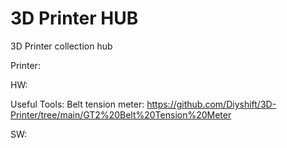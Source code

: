 # 3D Printer HUB
3D Printer collection hub

Printer:

HW:

Useful Tools:
Belt tension meter: https://github.com/Diyshift/3D-Printer/tree/main/GT2%20Belt%20Tension%20Meter

SW:
